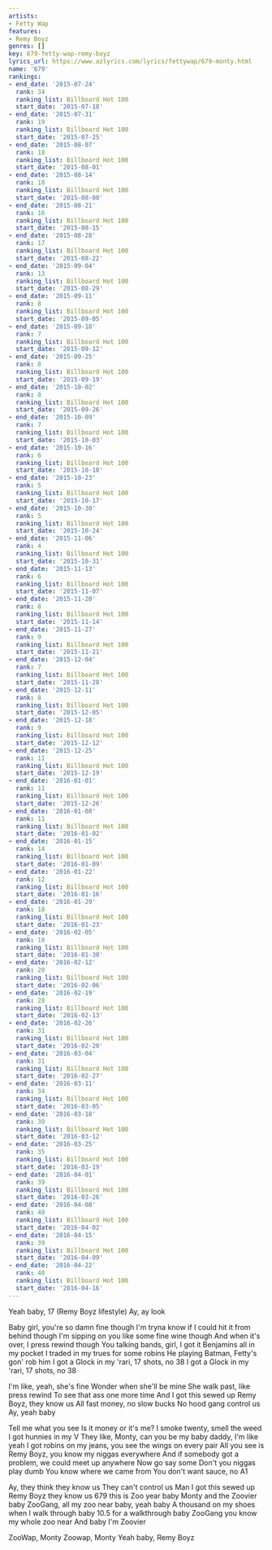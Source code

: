 ```yaml
---
artists:
- Fetty Wap
features:
- Remy Boyz
genres: []
key: 679-fetty-wap-remy-boyz
lyrics_url: https://www.azlyrics.com/lyrics/fettywap/679-monty.html
name: '679'
rankings:
- end_date: '2015-07-24'
  rank: 34
  ranking_list: Billboard Hot 100
  start_date: '2015-07-18'
- end_date: '2015-07-31'
  rank: 19
  ranking_list: Billboard Hot 100
  start_date: '2015-07-25'
- end_date: '2015-08-07'
  rank: 18
  ranking_list: Billboard Hot 100
  start_date: '2015-08-01'
- end_date: '2015-08-14'
  rank: 18
  ranking_list: Billboard Hot 100
  start_date: '2015-08-08'
- end_date: '2015-08-21'
  rank: 16
  ranking_list: Billboard Hot 100
  start_date: '2015-08-15'
- end_date: '2015-08-28'
  rank: 17
  ranking_list: Billboard Hot 100
  start_date: '2015-08-22'
- end_date: '2015-09-04'
  rank: 13
  ranking_list: Billboard Hot 100
  start_date: '2015-08-29'
- end_date: '2015-09-11'
  rank: 8
  ranking_list: Billboard Hot 100
  start_date: '2015-09-05'
- end_date: '2015-09-18'
  rank: 7
  ranking_list: Billboard Hot 100
  start_date: '2015-09-12'
- end_date: '2015-09-25'
  rank: 8
  ranking_list: Billboard Hot 100
  start_date: '2015-09-19'
- end_date: '2015-10-02'
  rank: 8
  ranking_list: Billboard Hot 100
  start_date: '2015-09-26'
- end_date: '2015-10-09'
  rank: 7
  ranking_list: Billboard Hot 100
  start_date: '2015-10-03'
- end_date: '2015-10-16'
  rank: 6
  ranking_list: Billboard Hot 100
  start_date: '2015-10-10'
- end_date: '2015-10-23'
  rank: 5
  ranking_list: Billboard Hot 100
  start_date: '2015-10-17'
- end_date: '2015-10-30'
  rank: 5
  ranking_list: Billboard Hot 100
  start_date: '2015-10-24'
- end_date: '2015-11-06'
  rank: 4
  ranking_list: Billboard Hot 100
  start_date: '2015-10-31'
- end_date: '2015-11-13'
  rank: 6
  ranking_list: Billboard Hot 100
  start_date: '2015-11-07'
- end_date: '2015-11-20'
  rank: 8
  ranking_list: Billboard Hot 100
  start_date: '2015-11-14'
- end_date: '2015-11-27'
  rank: 9
  ranking_list: Billboard Hot 100
  start_date: '2015-11-21'
- end_date: '2015-12-04'
  rank: 7
  ranking_list: Billboard Hot 100
  start_date: '2015-11-28'
- end_date: '2015-12-11'
  rank: 8
  ranking_list: Billboard Hot 100
  start_date: '2015-12-05'
- end_date: '2015-12-18'
  rank: 9
  ranking_list: Billboard Hot 100
  start_date: '2015-12-12'
- end_date: '2015-12-25'
  rank: 11
  ranking_list: Billboard Hot 100
  start_date: '2015-12-19'
- end_date: '2016-01-01'
  rank: 11
  ranking_list: Billboard Hot 100
  start_date: '2015-12-26'
- end_date: '2016-01-08'
  rank: 11
  ranking_list: Billboard Hot 100
  start_date: '2016-01-02'
- end_date: '2016-01-15'
  rank: 14
  ranking_list: Billboard Hot 100
  start_date: '2016-01-09'
- end_date: '2016-01-22'
  rank: 12
  ranking_list: Billboard Hot 100
  start_date: '2016-01-16'
- end_date: '2016-01-29'
  rank: 18
  ranking_list: Billboard Hot 100
  start_date: '2016-01-23'
- end_date: '2016-02-05'
  rank: 18
  ranking_list: Billboard Hot 100
  start_date: '2016-01-30'
- end_date: '2016-02-12'
  rank: 20
  ranking_list: Billboard Hot 100
  start_date: '2016-02-06'
- end_date: '2016-02-19'
  rank: 28
  ranking_list: Billboard Hot 100
  start_date: '2016-02-13'
- end_date: '2016-02-26'
  rank: 31
  ranking_list: Billboard Hot 100
  start_date: '2016-02-20'
- end_date: '2016-03-04'
  rank: 31
  ranking_list: Billboard Hot 100
  start_date: '2016-02-27'
- end_date: '2016-03-11'
  rank: 34
  ranking_list: Billboard Hot 100
  start_date: '2016-03-05'
- end_date: '2016-03-18'
  rank: 30
  ranking_list: Billboard Hot 100
  start_date: '2016-03-12'
- end_date: '2016-03-25'
  rank: 35
  ranking_list: Billboard Hot 100
  start_date: '2016-03-19'
- end_date: '2016-04-01'
  rank: 39
  ranking_list: Billboard Hot 100
  start_date: '2016-03-26'
- end_date: '2016-04-08'
  rank: 40
  ranking_list: Billboard Hot 100
  start_date: '2016-04-02'
- end_date: '2016-04-15'
  rank: 39
  ranking_list: Billboard Hot 100
  start_date: '2016-04-09'
- end_date: '2016-04-22'
  rank: 40
  ranking_list: Billboard Hot 100
  start_date: '2016-04-16'
---
```



Yeah baby, 17
(Remy Boyz lifestyle)
Ay, ay look


Baby girl, you're so damn fine though
I'm tryna know if I could hit it from behind though
I'm sipping on you like some fine wine though
And when it's over, I press rewind though
You talking bands, girl, I got it
Benjamins all in my pocket
I traded in my trues for some robins
He playing Batman, Fetty's gon' rob him
I got a Glock in my 'rari, 17 shots, no 38
I got a Glock in my 'rari, 17 shots, no 38


I'm like, yeah, she's fine
Wonder when she'll be mine
She walk past, like press rewind
To see that ass one more time
And I got this sewed up
Remy Boyz, they know us
All fast money, no slow bucks
No hood gang control us
Ay, yeah baby


Tell me what you see
Is it money or it's me?
I smoke twenty, smell the weed
I got hunnies in my V
They like, Monty, can you be my baby daddy, I'm like yeah
I got robins on my jeans, you see the wings on every pair
All you see is Remy Boyz, you know my niggas everywhere
And if somebody got a problem, we could meet up anywhere
Now go say some
Don't you niggas play dumb
You know where we came from
You don't want sauce, no A1

Ay, they think they know us
They can't control us
Man I got this sewed up
Remy Boyz they know us
679 this is Zoo year baby
Monty and the Zoovier baby
ZooGang, all my zoo near baby, yeah baby
A thousand on my shoes when I walk through baby
10.5 for a walkthrough baby
ZooGang you know my whole zoo near
And baby I'm Zoovier

ZooWap, Monty
Zoowap, Monty
Yeah baby, Remy Boyz



